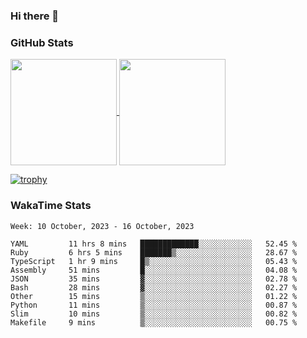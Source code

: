 ### Hi there 👋

### GitHub Stats

<a href="https://github.com/anuraghazra/github-readme-stats">
  <img align="center" height="170px" src="https://github-readme-stats.vercel.app/api/top-langs/?username=tksfjt1024&layout=compact&count_private=true&show_icons=true&show_icons=true&theme=graywhite" />
</a>
<a href="https://github.com/anuraghazra/github-readme-stats">
  <img align="center" height="170px" src="https://github-readme-stats.vercel.app/api?username=tksfjt1024&count_private=true&show_icons=true&show_icons=true&theme=graywhite" />
</a>

[![trophy](https://github-profile-trophy.vercel.app/?username=tksfjt1024)](https://github.com/ryo-ma/github-profile-trophy)

### WakaTime Stats

<!--START_SECTION:waka-->
```text
Week: 10 October, 2023 - 16 October, 2023

YAML         11 hrs 8 mins   █████████████░░░░░░░░░░░░   52.45 % 
Ruby         6 hrs 5 mins    ███████▒░░░░░░░░░░░░░░░░░   28.67 % 
TypeScript   1 hr 9 mins     █▒░░░░░░░░░░░░░░░░░░░░░░░   05.43 % 
Assembly     51 mins         █░░░░░░░░░░░░░░░░░░░░░░░░   04.08 % 
JSON         35 mins         ▓░░░░░░░░░░░░░░░░░░░░░░░░   02.78 % 
Bash         28 mins         ▓░░░░░░░░░░░░░░░░░░░░░░░░   02.27 % 
Other        15 mins         ▒░░░░░░░░░░░░░░░░░░░░░░░░   01.22 % 
Python       11 mins         ▒░░░░░░░░░░░░░░░░░░░░░░░░   00.87 % 
Slim         10 mins         ▒░░░░░░░░░░░░░░░░░░░░░░░░   00.82 % 
Makefile     9 mins          ▒░░░░░░░░░░░░░░░░░░░░░░░░   00.75 % 
```
<!--END_SECTION:waka-->
